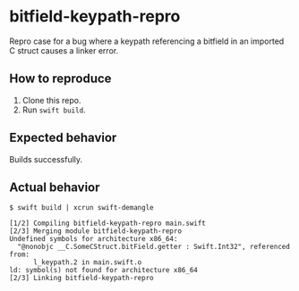 # bitfield-keypath-repro

Repro case for a bug where a keypath referencing a bitfield in an imported
C struct causes a linker error.

## How to reproduce

1. Clone this repo.
2. Run `swift build`.

## Expected behavior

Builds successfully.

## Actual behavior

```
$ swift build | xcrun swift-demangle

[1/2] Compiling bitfield-keypath-repro main.swift
[2/3] Merging module bitfield-keypath-repro
Undefined symbols for architecture x86_64:
  "@nonobjc __C.SomeCStruct.bitField.getter : Swift.Int32", referenced from:
      l_keypath.2 in main.swift.o
ld: symbol(s) not found for architecture x86_64
[2/3] Linking bitfield-keypath-repro
```
